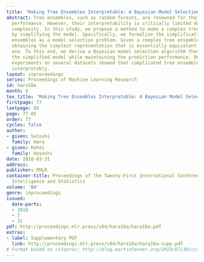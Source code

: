 ```yaml
---
title: 'Making Tree Ensembles Interpretable: A Bayesian Model Selection Approach'
abstract: Tree ensembles, such as random forests, are renowned for their high prediction
  performance. However, their interpretability is critically limited due to the enormous
  complexity. In this study, we propose a method to make a complex tree ensemble interpretable
  by simplifying the model. Specifically, we formalize the simplification of tree
  ensembles as a model selection problem. Given a complex tree ensemble, we aim at
  obtaining the simplest representation that is essentially equivalent to the original
  one. To this end, we derive a Bayesian model selection algorithm that optimizes
  the simplified model while maintaining the prediction performance. Our numerical
  experiments on several datasets showed that complicated tree ensembles were approximated
  interpretably.
layout: inproceedings
series: Proceedings of Machine Learning Research
id: hara18a
month: 0
tex_title: 'Making Tree Ensembles Interpretable: A Bayesian Model Selection Approach'
firstpage: 77
lastpage: 85
page: 77-85
order: 77
cycles: false
author:
- given: Satoshi
  family: Hara
- given: Kohei
  family: Hayashi
date: 2018-03-31
address: 
publisher: PMLR
container-title: Proceedings of the Twenty-First International Conference on Artificial
  Intelligence and Statistics
volume: '84'
genre: inproceedings
issued:
  date-parts:
  - 2018
  - 3
  - 31
pdf: http://proceedings.mlr.press/v84/hara18a/hara18a.pdf
extras:
- label: Supplementary PDF
  link: http://proceedings.mlr.press/v84/hara18a/hara18a-supp.pdf
# Format based on citeproc: http://blog.martinfenner.org/2013/07/30/citeproc-yaml-for-bibliographies/
---
```

